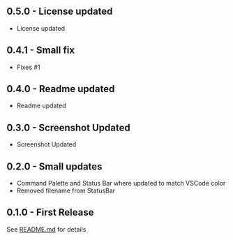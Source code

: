 ## 0.5.0 - License updated
* License updated

## 0.4.1 - Small fix
* Fixes #1

## 0.4.0 - Readme updated
* Readme updated

## 0.3.0 - Screenshot Updated
* Screenshot Updated

## 0.2.0 - Small updates
* Command Palette and Status Bar where updated to match VSCode color
* Removed filename from StatusBar

## 0.1.0 - First Release
See [README.md](README.md) for details

